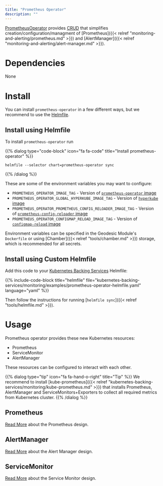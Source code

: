 ```yaml
---
title: "Prometheus Operator"
description: ""
---
```

[PrometheusOperator](https://github.com/coreos/prometheus-operator) provides
[CRUD](https://kubernetes.io/docs/concepts/extend-kubernetes/api-extension/custom-resources/)
that simplifies creation/configuration/managment of [Prometheus]({{< relref "monitoring-and-alerting/prometheus.md" >}}) and [AlertManager]({{< relref "monitoring-and-alerting/alert-manager.md" >}}).

# Dependencies

None

# Install

You can install `prometheus-operator` in a few different ways, but we recommend to use the [Helmfile](https://github.com/cloudposse/helmfiles/blob/master/helmfile.d/0400.prometheus-operator.yaml).

## Install using Helmfile

To install `prometheus-operator` run

{{% dialog type="code-block" icon="fa fa-code" title="Install prometheus-operator" %}}
```
helmfile --selector chart=prometheus-operator sync
```
{{% /dialog %}}

These are some of the environment variables you may want to configure:

* `PROMETHEUS_OPERATOR_IMAGE_TAG` - Version of [`prometheus-operator` image](https://quay.io/repository/coreos/prometheus-operator)
* `PROMETHEUS_OPERATOR_GLOBAL_HYPERKUBE_IMAGE_TAG` - Version of [`hyperkube` image](https://quay.io/repository/coreos/hyperkube)
* `PROMETHEUS_OPERATOR_PROMETHEUS_CONFIG_RELOADER_IMAGE_TAG` - Version of [`prometheus-config-reloader` image](https://quay.io/repository/coreos/prometheus-config-reloader)
* `PROMETHEUS_OPERATOR_CONFIGMAP_RELOAD_IMAGE_TAG` - Version of [`configmap-reload` image](https://quay.io/repository/coreos/configmap-reload)

Environment variables can be specified in the Geodesic Module's `Dockerfile` or using [Chamber]({{< relref "tools/chamber.md" >}}) storage, which is recommended for all secrets.

## Install using Custom Helmfile

Add this code to your [Kubernetes Backing Services](/kubernetes-backing-services) Helmfile:

{{% include-code-block  title="helmfile" file="kubernetes-backing-services/monitoring/examples/prometheus-operator-helmfile.yaml" language="yaml" %}}

Then follow the instructions for running [`helmfile sync`]({{< relref "tools/helmfile.md" >}}).

# Usage

Prometheus operator provides these new Kubernetes resources:

* Prometheus
* ServiceMonitor
* AlertManager

These resources can be configured to interact with each other.

{{% dialog type="tip" icon="fa fa-hand-o-right" title="Tip" %}}
We recommend to install [kube-prometheus]({{< relref "kubernetes-backing-services/monitoring/kube-prometheus.md" >}})
that installs Prometheus, AlertManager and ServiceMonitors+Exporters to collect all required metrics from Kubernetes cluster.
{{% /dialog %}}

## Prometheus

[Read More](https://github.com/coreos/prometheus-operator/blob/master/Documentation/design.md#prometheus) about the Prometheus design.

## AlertManager

[Read More](https://github.com/coreos/prometheus-operator/blob/master/Documentation/design.md#alertmanager) about the Alert Manager design.

## ServiceMonitor

[Read More](https://github.com/coreos/prometheus-operator/blob/master/Documentation/design.md#servicemonitor) about the Service Monitor design.
